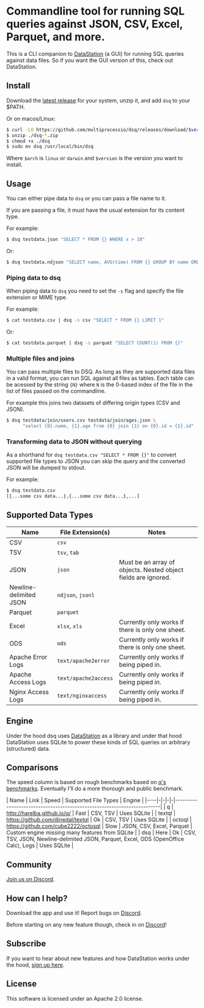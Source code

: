 # Commandline tool for running SQL queries against JSON, CSV, Excel, Parquet, and more.

This is a CLI companion to
[DataStation](https://github.com/multiprocessio/datastation) (a GUI)
for running SQL queries against data files. So if you want the GUI
version of this, check out DataStation.

## Install

Download the [latest
release](https://github.com/multiprocessio/datastation/releases) for
your system, unzip it, and add `dsq` to your $PATH.

Or on macos/Linux:

```bash
$ curl -LO https://github.com/multiprocessio/dsq/releases/download/$version/dsq-$arch-x64-$version.zip
$ unzip ./dsq-*.zip
$ chmod +x ./dsq
$ sudo mv dsq /usr/local/bin/dsq
```

Where `$arch` is `linux` or `darwin` and `$version` is the version you
want to install.

## Usage

You can either pipe data to `dsq` or you can pass a file name to it.

If you are passing a file, it must have the usual extension for its
content type.

For example:

```bash
$ dsq testdata.json "SELECT * FROM {} WHERE x > 10"
```

Or:

```bash
$ dsq testdata.ndjson "SELECT name, AVG(time) FROM {} GROUP BY name ORDER BY AVG(time) DESC"
```

### Piping data to dsq

When piping data to `dsq` you need to set the `-s` flag and specify
the file extension or MIME type.

For example:

```bash
$ cat testdata.csv | dsq -s csv "SELECT * FROM {} LIMIT 1"
```

Or:

```bash
$ cat testdata.parquet | dsq -s parquet "SELECT COUNT(1) FROM {}"
```

### Multiple files and joins

You can pass multiple files to DSQ. As long as they are supported data
files in a valid format, you can run SQL against all files as
tables. Each table can be acessed by the string `{N}` where `N` is the
0-based index of the file in the list of files passed on the
commandline.

For example this joins two datasets of differing origin types (CSV and
JSON).

```bash
$ dsq testdata/join/users.csv testdata/join/ages.json \
      "select {0}.name, {1}.age from {0} join {1} on {0}.id = {1}.id"
```

### Transforming data to JSON without querying

As a shorthand for `dsq testdata.csv "SELECT * FROM {}"` to convert
supported file types to JSON you can skip the query and the converted
JSON will be dumped to stdout.

For example:

```bash
$ dsq testdata.csv
[{...some csv data...},{...some csv data...},...]
```

## Supported Data Types

| Name | File Extension(s) | Notes |
|-----------|-|---------------------|
| CSV | `csv` ||
| TSV | `tsv`, `tab` ||
| JSON | `json` | Must be an array of objects. Nested object fields are ignored. |
| Newline-delimited JSON | `ndjson`, `jsonl` ||
| Parquet | `parquet` ||
| Excel | `xlsx`, `xls` | Currently only works if there is only one sheet. |
| ODS | `ods` | Currently only works if there is only one sheet. |
| Apache Error Logs | `text/apache2error` | Currently only works if being piped in. |
| Apache Access Logs | `text/apache2access` | Currently only works if being piped in. |
| Nginx Access Logs | `text/nginxaccess` | Currently only works if being piped in. |

## Engine

Under the hood dsq uses
[DataStation](https://github.com/multiprocessio/datastation) as a
library and under that hood DataStation uses SQLite to power these
kinds of SQL queries on arbitrary (structured) data.

## Comparisons

The speed column is based on rough benchmarks based on [q's
benchmarks](https://github.com/harelba/q/blob/master/test/BENCHMARK.md). Eventually
I'll do a more thorough and public benchmark.

| Name | Link | Speed | Supported File Types | Engine |
|----|-|-|-|-|------------------------------------------------------------------------|
| q | http://harelba.github.io/q/ | Fast | CSV, TSV | Uses SQLite |
| textql | https://github.com/dinedal/textql | Ok | CSV, TSV | Uses SQLite |
| octoql | https://github.com/cube2222/octosql | Slow | JSON, CSV, Excel, Parquet | Custom engine missing many features from SQLite |
| dsq | Here | Ok | CSV, TSV, JSON, Newline-delimited JSON, Parquet, Excel, ODS (OpenOffice Calc), Logs | Uses SQLite |

## Community

[Join us on Discord](https://discord.gg/f2wQBc4bXX).

## How can I help?

Download the app and use it! Report bugs on
[Discord](https://discord.gg/f2wQBc4bXX).

Before starting on any new feature though, check in on
[Discord](https://discord.gg/f2wQBc4bXX)!

## Subscribe

If you want to hear about new features and how DataStation works under
the hood, [sign up here](https://forms.gle/wH5fdxrxXwZHoNxk8).

## License

This software is licensed under an Apache 2.0 license.
